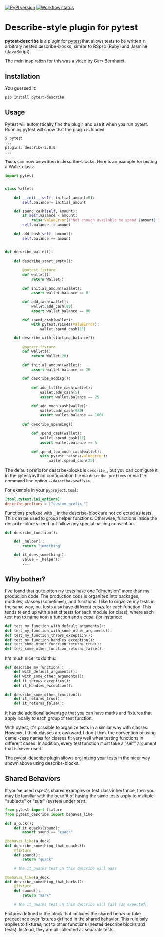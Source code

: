 [![PyPI version](https://badge.fury.io/py/pytest-describe.svg)](https://pypi.org/project/pytest-describe/)
[![Workflow status](https://github.com/pytest-dev/pytest-describe/actions/workflows/main.yml/badge.svg)](https://github.com/pytest-dev/pytest-describe/actions)

# Describe-style plugin for pytest

**pytest-describe** is a plugin for [pytest](https://docs.pytest.org/)
that allows tests to be written in arbitrary nested describe-blocks,
similar to RSpec (Ruby) and Jasmine (JavaScript).

The main inspiration for this was
a [video](https://www.youtube.com/watch?v=JJle8L8FRy0>) by Gary Bernhardt.

## Installation

You guessed it:

```sh
pip install pytest-describe
```

## Usage

Pytest will automatically find the plugin and use it when you run pytest.
Running pytest will show that the plugin is loaded:

```sh
$ pytest 
...
plugins: describe-3.0.0
...
```

Tests can now be written in describe-blocks.
Here is an example for testing a Wallet class:

```python 
import pytest


class Wallet:

    def __init__(self, initial_amount=0):
        self.balance = initial_amount

    def spend_cash(self, amount):
        if self.balance < amount:
            raise ValueError(f'Not enough available to spend {amount}')
        self.balance -= amount

    def add_cash(self, amount):
        self.balance += amount
        
        
def describe_wallet():
    
    def describe_start_empty():
        
        @pytest.fixture
        def wallet():
            return Wallet()

        def initial_amount(wallet):
            assert wallet.balance == 0
    
        def add_cash(wallet):
            wallet.add_cash(80)
            assert wallet.balance == 80

        def spend_cash(wallet):
            with pytest.raises(ValueError):
                wallet.spend_cash(10)

    def describe_with_starting_balance():
        
        @pytest.fixture
        def wallet():
            return Wallet(20)

        def initial_amount(wallet):
            assert wallet.balance == 20
    
        def describe_adding():
            
            def add_little_cash(wallet):
                wallet.add_cash(5)
                assert wallet.balance == 25
    
            def add_much_cash(wallet):
                wallet.add_cash(980)
                assert wallet.balance == 1000
                
        def describe_spending():
            
            def spend_cash(wallet):
                wallet.spend_cash(15)
                assert wallet.balance == 5
        
            def spend_too_much_cash(wallet):
                with pytest.raises(ValueError):
                    wallet.spend_cash(25)
```

The default prefix for describe-blocks is `describe_`, but you can configure it 
in the pytest/python configuration file via `describe_prefixes` or
via the command line option `--describe-prefixes`.

For example in your `pyproject.toml`:

```toml    
[tool.pytest.ini_options]
describe_prefixes = ["custom_prefix_"]
```

Functions prefixed with `_` in the describe-block are not collected as tests. 
This can be used to group helper functions. Otherwise, functions inside the 
describe-blocks need not follow any special naming convention.

```python
def describe_function():

    def _helper():
        return "something"

    def it_does_something():
        value = _helper()
        ...
```


## Why bother?

I've found that quite often my tests have one "dimension" more than my production
code. The production code is organized into packages, modules, classes
(sometimes), and functions. I like to organize my tests in the same way, but
tests also have different *cases* for each function. This tends to end up with
a set of tests for each module (or class), where each test has to name both a
function and a *case*. For instance:

```python
def test_my_function_with_default_arguments():
def test_my_function_with_some_other_arguments():
def test_my_function_throws_exception():
def test_my_function_handles_exception():
def test_some_other_function_returns_true():
def test_some_other_function_returns_false():
```

It's much nicer to do this:

```python
def describe_my_function():
    def with_default_arguments():
    def with_some_other_arguments():
    def it_throws_exception():
    def it_handles_exception():

def describe_some_other_function():
    def it_returns_true():
    def it_returns_false():
```

It has the additional advantage that you can have marks and fixtures that apply
locally to each group of test function.

With pytest, it's possible to organize tests in a similar way with classes.
However, I think classes are awkward. I don't think the convention of using
camel-case names for classes fit very well when testing functions in different
cases. In addition, every test function must take a "self" argument that is
never used.

The pytest-describe plugin allows organizing your tests in the nicer way shown
above using describe-blocks.

## Shared Behaviors

If you've used rspec's shared examples or test class inheritance, then you may
be familiar with the benefit of having the same tests apply to
multiple "subjects" or "suts" (system under test).

```python
from pytest import fixture
from pytest_describe import behaves_like

def a_duck():
    def it_quacks(sound):
        assert sound == "quack"

@behaves_like(a_duck)
def describe_something_that_quacks():
    @fixture
    def sound():
        return "quack"

    # the it_quacks test in this describe will pass

@behaves_like(a_duck)
def describe_something_that_barks():
    @fixture
    def sound():
        return "bark"

    # the it_quacks test in this describe will fail (as expected)
```

Fixtures defined in the block that includes the shared behavior take precedence
over fixtures defined in the shared behavior. This rule only applies to
fixtures, not to other functions (nested describe blocks and tests). Instead,
they are all collected as separate tests.

